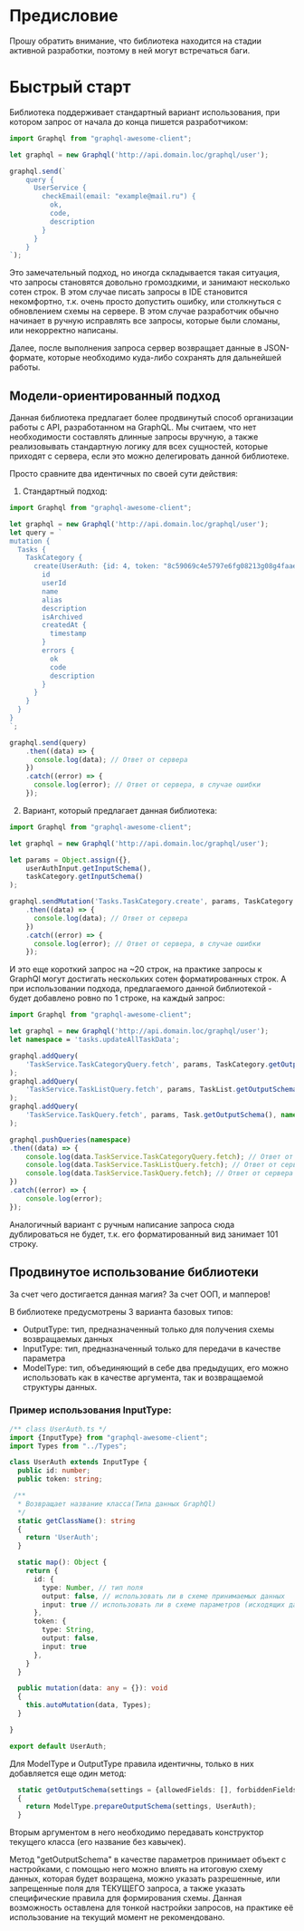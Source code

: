 # Предисловие
Прошу обратить внимание, что библиотека находится на стадии активной разработки, поэтому в ней могут встречаться баги.

# Быстрый старт
Библиотека поддерживает стандартный вариант использования, при котором запрос от начала до конца пишется разработчиком:
```typescript
import Graphql from "graphql-awesome-client";

let graphql = new Graphql('http://api.domain.loc/graphql/user');

graphql.send(`
    query {
      UserService {
        checkEmail(email: "example@mail.ru") {
          ok,
          code,
          description
        }
      }
    }
`);
```

Это замечательный подход, но иногда складывается такая ситуация, что запросы становятся довольно громоздкими, и занимают несколько сотен строк. 
В этом случае писать запросы в IDE становится некомфортно, т.к. очень просто допустить ошибку, или столкнуться с обновлением
схемы на сервере.
В этом случае разработчик обычно начинает в ручную исправлять все запросы, которые были сломаны, или некорректно написаны.

Далее, после выполнения запроса сервер возвращает данные в JSON-формате, которые необходимо куда-либо сохранять для дальнейшей работы.

## Модели-ориентированный подход
Данная библиотека предлагает более продвинутый способ организации работы с API, разработанном на GraphQL.
Мы считаем, что нет необходимости составлять длинные запросы вручную, а также реализовывать стандартную логику для всех
сущностей, которые приходят с сервера, если это можно делегировать данной библиотеке.

Просто сравните два идентичных по своей сути действия:
1) Стандартный подход:
```typescript
import Graphql from "graphql-awesome-client";

let graphql = new Graphql('http://api.domain.loc/graphql/user');
let query = `
mutation {
  Tasks {
    TaskCategory {
      create(UserAuth: {id: 4, token: "8c59069c4e5797e6fg08213g08g4faae9112aeec"}, TaskCategory: {name: "field-1", alias: "field-3", description: "field-2"}) {
        id
        userId
        name
        alias
        description
        isArchived
        createdAt {
          timestamp
        }
        errors {
          ok
          code
          description
        }
      }
    }
  }
}
`;

graphql.send(query)
    .then((data) => {
      console.log(data); // Ответ от сервера
    })
    .catch((error) => {
      console.log(error); // Ответ от сервера, в случае ошибки
    });
```

2) Вариант, который предлагает данная библиотека:
```typescript
import Graphql from "graphql-awesome-client";

let graphql = new Graphql('http://api.domain.loc/graphql/user');

let params = Object.assign({},
    userAuthInput.getInputSchema(),
    taskCategory.getInputSchema()
);

graphql.sendMutation('Tasks.TaskCategory.create', params, TaskCategory.getOutputSchema())
    .then((data) => {
      console.log(data); // Ответ от сервера
    })
    .catch((error) => {
      console.log(error); // Ответ от сервера, в случае ошибки
    });
```
И это еще короткий запрос на ~20 строк, на практике запросы к GraphQl могут достигать нескольких сотен форматированных строк.
А при использовании подхода, предлагаемого данной библиотекой - будет добавлено ровно по 1 строке, на каждый запрос:
```typescript
import Graphql from "graphql-awesome-client";

let graphql = new Graphql('http://api.domain.loc/graphql/user');
let namespace = 'tasks.updateAllTaskData';

graphql.addQuery(
    'TaskService.TaskCategoryQuery.fetch', params, TaskCategory.getOutputSchema(), namespace
);
graphql.addQuery(
    'TaskService.TaskListQuery.fetch', params, TaskList.getOutputSchema(), namespace
);
graphql.addQuery(
    'TaskService.TaskQuery.fetch', params, Task.getOutputSchema(), namespace
);

graphql.pushQueries(namespace)
.then((data) => {
    console.log(data.TaskService.TaskCategoryQuery.fetch); // Ответ от сервера на первый запрос
    console.log(data.TaskService.TaskListQuery.fetch); // Ответ от сервера на второй запрос
    console.log(data.TaskService.TaskQuery.fetch); // Ответ от сервера на третий запрос
})
.catch((error) => {
    console.log(error);
});
```
Аналогичный вариант с ручным написание запроса сюда дублироваться не будет, т.к. его форматированный вид занимает 101 строку.

## Продвинутое использование библиотеки
За счет чего достигается данная магия? За счет ООП, и мапперов!

В библиотеке предусмотрены 3 варианта базовых типов:
- OutputType: тип, предназначенный только для получения схемы возвращаемых данных
- InputType: тип, предназначенный только для передачи в качестве параметра
- ModelType: тип, объединяющий в себе два предыдущих, его можно использовать как в качестве аргумента, так и возвращаемой структуры данных.

### Пример использования InputType:
```typescript
/** class UserAuth.ts */
import {InputType} from "graphql-awesome-client";
import Types from "../Types";

class UserAuth extends InputType {
  public id: number;
  public token: string;

 /**
  * Возвращает название класса(Типа данных GraphQl)
  */
  static getClassName(): string
  {
    return 'UserAuth';
  }

  static map(): Object {
    return {
      id: {
        type: Number, // тип поля
        output: false, // использовать ли в схеме принимаемых данных
        input: true // использовать ли в схеме параметров (исходящих данных)
      },
      token: {
        type: String,
        output: false,
        input: true
      },
    }
  }

  public mutation(data: any = {}): void
  {
    this.autoMutation(data, Types);
  }

}

export default UserAuth;
```

Для ModelType и OutputType правила идентичны, только в них добавляется еще один метод:
```typescript
  static getOutputSchema(settings = {allowedFields: [], forbiddenFields: [], schemaRules: {}}): Object
  {
    return ModelType.prepareOutputSchema(settings, UserAuth);
  }
```
Вторым аргументом в него необходимо передавать конструктор текущего класса (его название без кавычек).

Метод "getOutputSchema" в качестве параметров принимает объект с настройками, с помощью него можно влиять на итоговую схему
данных, которая будет возращена, можно указать разрешенные, или запрещенные поля для ТЕКУЩЕГО запроса, а также указать
специфические правила для формирования схемы. Данная возможность оставлена для тонкой настройки запросов, на практике её
использование на текущий момент не рекомендовано.
